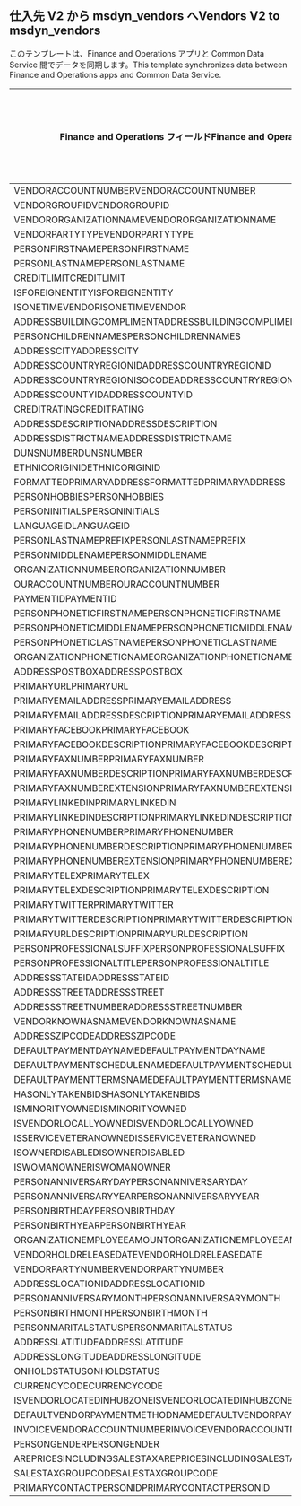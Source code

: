 ## <a name="vendors-v2-to-msdyn_vendors"></a><span data-ttu-id="7ab57-101">仕入先 V2 から msdyn_vendors へ</span><span class="sxs-lookup"><span data-stu-id="7ab57-101">Vendors V2 to msdyn_vendors</span></span>

<span data-ttu-id="7ab57-102">このテンプレートは、Finance and Operations アプリと Common Data Service 間でデータを同期します。</span><span class="sxs-lookup"><span data-stu-id="7ab57-102">This template synchronizes data between Finance and Operations apps and Common Data Service.</span></span>

<span data-ttu-id="7ab57-103">Finance and Operations フィールド</span><span class="sxs-lookup"><span data-stu-id="7ab57-103">Finance and Operations field</span></span> | <span data-ttu-id="7ab57-104">タイプのマッピング</span><span class="sxs-lookup"><span data-stu-id="7ab57-104">Map type</span></span> | <span data-ttu-id="7ab57-105">その他の Dynamics 365 フィールド</span><span class="sxs-lookup"><span data-stu-id="7ab57-105">Other Dynamics 365 field</span></span> | <span data-ttu-id="7ab57-106">既定値</span><span class="sxs-lookup"><span data-stu-id="7ab57-106">Default value</span></span>
---|---|---|---
<span data-ttu-id="7ab57-107">VENDORACCOUNTNUMBER</span><span class="sxs-lookup"><span data-stu-id="7ab57-107">VENDORACCOUNTNUMBER</span></span> | = | <span data-ttu-id="7ab57-108">msdyn_vendoraccountnumber</span><span class="sxs-lookup"><span data-stu-id="7ab57-108">msdyn_vendoraccountnumber</span></span> | 
<span data-ttu-id="7ab57-109">VENDORGROUPID</span><span class="sxs-lookup"><span data-stu-id="7ab57-109">VENDORGROUPID</span></span> | = | <span data-ttu-id="7ab57-110">msdyn_vendorgroupid.msdyn_vendorgroup</span><span class="sxs-lookup"><span data-stu-id="7ab57-110">msdyn_vendorgroupid.msdyn_vendorgroup</span></span> | 
<span data-ttu-id="7ab57-111">VENDORORGANIZATIONNAME</span><span class="sxs-lookup"><span data-stu-id="7ab57-111">VENDORORGANIZATIONNAME</span></span> | = | <span data-ttu-id="7ab57-112">msdyn_name</span><span class="sxs-lookup"><span data-stu-id="7ab57-112">msdyn_name</span></span> | 
<span data-ttu-id="7ab57-113">VENDORPARTYTYPE</span><span class="sxs-lookup"><span data-stu-id="7ab57-113">VENDORPARTYTYPE</span></span> | >< | <span data-ttu-id="7ab57-114">msdyn_isperson</span><span class="sxs-lookup"><span data-stu-id="7ab57-114">msdyn_isperson</span></span> | 
<span data-ttu-id="7ab57-115">PERSONFIRSTNAME</span><span class="sxs-lookup"><span data-stu-id="7ab57-115">PERSONFIRSTNAME</span></span> | = | <span data-ttu-id="7ab57-116">msdyn_firstname</span><span class="sxs-lookup"><span data-stu-id="7ab57-116">msdyn_firstname</span></span> | 
<span data-ttu-id="7ab57-117">PERSONLASTNAME</span><span class="sxs-lookup"><span data-stu-id="7ab57-117">PERSONLASTNAME</span></span> | = | <span data-ttu-id="7ab57-118">msdyn_lastname</span><span class="sxs-lookup"><span data-stu-id="7ab57-118">msdyn_lastname</span></span> | 
<span data-ttu-id="7ab57-119">CREDITLIMIT</span><span class="sxs-lookup"><span data-stu-id="7ab57-119">CREDITLIMIT</span></span> | = | <span data-ttu-id="7ab57-120">msdyn_vendorcreditlimit</span><span class="sxs-lookup"><span data-stu-id="7ab57-120">msdyn_vendorcreditlimit</span></span> | 
<span data-ttu-id="7ab57-121">ISFOREIGNENTITY</span><span class="sxs-lookup"><span data-stu-id="7ab57-121">ISFOREIGNENTITY</span></span> | >< | <span data-ttu-id="7ab57-122">msdyn_isforeignentity</span><span class="sxs-lookup"><span data-stu-id="7ab57-122">msdyn_isforeignentity</span></span> | 
<span data-ttu-id="7ab57-123">ISONETIMEVENDOR</span><span class="sxs-lookup"><span data-stu-id="7ab57-123">ISONETIMEVENDOR</span></span> | >< | <span data-ttu-id="7ab57-124">msdyn_isonetimevendor</span><span class="sxs-lookup"><span data-stu-id="7ab57-124">msdyn_isonetimevendor</span></span> | 
<span data-ttu-id="7ab57-125">ADDRESSBUILDINGCOMPLIMENT</span><span class="sxs-lookup"><span data-stu-id="7ab57-125">ADDRESSBUILDINGCOMPLIMENT</span></span> | = | <span data-ttu-id="7ab57-126">msdyn_addressbuildingcompliment</span><span class="sxs-lookup"><span data-stu-id="7ab57-126">msdyn_addressbuildingcompliment</span></span> | 
<span data-ttu-id="7ab57-127">PERSONCHILDRENNAMES</span><span class="sxs-lookup"><span data-stu-id="7ab57-127">PERSONCHILDRENNAMES</span></span> | = | <span data-ttu-id="7ab57-128">msdyn_childrennames</span><span class="sxs-lookup"><span data-stu-id="7ab57-128">msdyn_childrennames</span></span> | 
<span data-ttu-id="7ab57-129">ADDRESSCITY</span><span class="sxs-lookup"><span data-stu-id="7ab57-129">ADDRESSCITY</span></span> | = | <span data-ttu-id="7ab57-130">msdyn_addresscity</span><span class="sxs-lookup"><span data-stu-id="7ab57-130">msdyn_addresscity</span></span> | 
<span data-ttu-id="7ab57-131">ADDRESSCOUNTRYREGIONID</span><span class="sxs-lookup"><span data-stu-id="7ab57-131">ADDRESSCOUNTRYREGIONID</span></span> | = | <span data-ttu-id="7ab57-132">msdyn_addresscountryregionid</span><span class="sxs-lookup"><span data-stu-id="7ab57-132">msdyn_addresscountryregionid</span></span> | 
<span data-ttu-id="7ab57-133">ADDRESSCOUNTRYREGIONISOCODE</span><span class="sxs-lookup"><span data-stu-id="7ab57-133">ADDRESSCOUNTRYREGIONISOCODE</span></span> | = | <span data-ttu-id="7ab57-134">msdyn_addresscountryregionisocode</span><span class="sxs-lookup"><span data-stu-id="7ab57-134">msdyn_addresscountryregionisocode</span></span> | 
<span data-ttu-id="7ab57-135">ADDRESSCOUNTYID</span><span class="sxs-lookup"><span data-stu-id="7ab57-135">ADDRESSCOUNTYID</span></span> | = | <span data-ttu-id="7ab57-136">msdyn_addresscountyid</span><span class="sxs-lookup"><span data-stu-id="7ab57-136">msdyn_addresscountyid</span></span> | 
<span data-ttu-id="7ab57-137">CREDITRATING</span><span class="sxs-lookup"><span data-stu-id="7ab57-137">CREDITRATING</span></span> | = | <span data-ttu-id="7ab57-138">msdyn_creditrating</span><span class="sxs-lookup"><span data-stu-id="7ab57-138">msdyn_creditrating</span></span> | 
<span data-ttu-id="7ab57-139">ADDRESSDESCRIPTION</span><span class="sxs-lookup"><span data-stu-id="7ab57-139">ADDRESSDESCRIPTION</span></span> | = | <span data-ttu-id="7ab57-140">msdyn_addressdescription</span><span class="sxs-lookup"><span data-stu-id="7ab57-140">msdyn_addressdescription</span></span> | 
<span data-ttu-id="7ab57-141">ADDRESSDISTRICTNAME</span><span class="sxs-lookup"><span data-stu-id="7ab57-141">ADDRESSDISTRICTNAME</span></span> | = | <span data-ttu-id="7ab57-142">msdyn_addressdistrictname</span><span class="sxs-lookup"><span data-stu-id="7ab57-142">msdyn_addressdistrictname</span></span> | 
<span data-ttu-id="7ab57-143">DUNSNUMBER</span><span class="sxs-lookup"><span data-stu-id="7ab57-143">DUNSNUMBER</span></span> | = | <span data-ttu-id="7ab57-144">msdyn_dunsnumber</span><span class="sxs-lookup"><span data-stu-id="7ab57-144">msdyn_dunsnumber</span></span> | 
<span data-ttu-id="7ab57-145">ETHNICORIGINID</span><span class="sxs-lookup"><span data-stu-id="7ab57-145">ETHNICORIGINID</span></span> | = | <span data-ttu-id="7ab57-146">msdyn_ethnicorigin</span><span class="sxs-lookup"><span data-stu-id="7ab57-146">msdyn_ethnicorigin</span></span> | 
<span data-ttu-id="7ab57-147">FORMATTEDPRIMARYADDRESS</span><span class="sxs-lookup"><span data-stu-id="7ab57-147">FORMATTEDPRIMARYADDRESS</span></span> | = | <span data-ttu-id="7ab57-148">msdyn_formattedprimaryaddress</span><span class="sxs-lookup"><span data-stu-id="7ab57-148">msdyn_formattedprimaryaddress</span></span> | 
<span data-ttu-id="7ab57-149">PERSONHOBBIES</span><span class="sxs-lookup"><span data-stu-id="7ab57-149">PERSONHOBBIES</span></span> | = | <span data-ttu-id="7ab57-150">msdyn_hobbies</span><span class="sxs-lookup"><span data-stu-id="7ab57-150">msdyn_hobbies</span></span> | 
<span data-ttu-id="7ab57-151">PERSONINITIALS</span><span class="sxs-lookup"><span data-stu-id="7ab57-151">PERSONINITIALS</span></span> | = | <span data-ttu-id="7ab57-152">msdyn_initials</span><span class="sxs-lookup"><span data-stu-id="7ab57-152">msdyn_initials</span></span> | 
<span data-ttu-id="7ab57-153">LANGUAGEID</span><span class="sxs-lookup"><span data-stu-id="7ab57-153">LANGUAGEID</span></span> | >< | <span data-ttu-id="7ab57-154">msdyn_language</span><span class="sxs-lookup"><span data-stu-id="7ab57-154">msdyn_language</span></span> | 
<span data-ttu-id="7ab57-155">PERSONLASTNAMEPREFIX</span><span class="sxs-lookup"><span data-stu-id="7ab57-155">PERSONLASTNAMEPREFIX</span></span> | = | <span data-ttu-id="7ab57-156">msdyn_lastnameprefix</span><span class="sxs-lookup"><span data-stu-id="7ab57-156">msdyn_lastnameprefix</span></span> | 
<span data-ttu-id="7ab57-157">PERSONMIDDLENAME</span><span class="sxs-lookup"><span data-stu-id="7ab57-157">PERSONMIDDLENAME</span></span> | = | <span data-ttu-id="7ab57-158">msdyn_middlename</span><span class="sxs-lookup"><span data-stu-id="7ab57-158">msdyn_middlename</span></span> | 
<span data-ttu-id="7ab57-159">ORGANIZATIONNUMBER</span><span class="sxs-lookup"><span data-stu-id="7ab57-159">ORGANIZATIONNUMBER</span></span> | = | <span data-ttu-id="7ab57-160">msdyn_organizationnumber</span><span class="sxs-lookup"><span data-stu-id="7ab57-160">msdyn_organizationnumber</span></span> | 
<span data-ttu-id="7ab57-161">OURACCOUNTNUMBER</span><span class="sxs-lookup"><span data-stu-id="7ab57-161">OURACCOUNTNUMBER</span></span> | = | <span data-ttu-id="7ab57-162">msdyn_ourvendoraccountnumber</span><span class="sxs-lookup"><span data-stu-id="7ab57-162">msdyn_ourvendoraccountnumber</span></span> | 
<span data-ttu-id="7ab57-163">PAYMENTID</span><span class="sxs-lookup"><span data-stu-id="7ab57-163">PAYMENTID</span></span> | = | <span data-ttu-id="7ab57-164">msdyn_paymentid</span><span class="sxs-lookup"><span data-stu-id="7ab57-164">msdyn_paymentid</span></span> | 
<span data-ttu-id="7ab57-165">PERSONPHONETICFIRSTNAME</span><span class="sxs-lookup"><span data-stu-id="7ab57-165">PERSONPHONETICFIRSTNAME</span></span> | = | <span data-ttu-id="7ab57-166">msdyn_phoneticfirstname</span><span class="sxs-lookup"><span data-stu-id="7ab57-166">msdyn_phoneticfirstname</span></span> | 
<span data-ttu-id="7ab57-167">PERSONPHONETICMIDDLENAME</span><span class="sxs-lookup"><span data-stu-id="7ab57-167">PERSONPHONETICMIDDLENAME</span></span> | = | <span data-ttu-id="7ab57-168">msdyn_phoneticmiddlename</span><span class="sxs-lookup"><span data-stu-id="7ab57-168">msdyn_phoneticmiddlename</span></span> | 
<span data-ttu-id="7ab57-169">PERSONPHONETICLASTNAME</span><span class="sxs-lookup"><span data-stu-id="7ab57-169">PERSONPHONETICLASTNAME</span></span> | = | <span data-ttu-id="7ab57-170">msdyn_phoneticlastname</span><span class="sxs-lookup"><span data-stu-id="7ab57-170">msdyn_phoneticlastname</span></span> | 
<span data-ttu-id="7ab57-171">ORGANIZATIONPHONETICNAME</span><span class="sxs-lookup"><span data-stu-id="7ab57-171">ORGANIZATIONPHONETICNAME</span></span> | = | <span data-ttu-id="7ab57-172">msdyn_organizationphoneticname</span><span class="sxs-lookup"><span data-stu-id="7ab57-172">msdyn_organizationphoneticname</span></span> | 
<span data-ttu-id="7ab57-173">ADDRESSPOSTBOX</span><span class="sxs-lookup"><span data-stu-id="7ab57-173">ADDRESSPOSTBOX</span></span> | = | <span data-ttu-id="7ab57-174">msdyn_addresspostbox</span><span class="sxs-lookup"><span data-stu-id="7ab57-174">msdyn_addresspostbox</span></span> | 
<span data-ttu-id="7ab57-175">PRIMARYURL</span><span class="sxs-lookup"><span data-stu-id="7ab57-175">PRIMARYURL</span></span> | = | <span data-ttu-id="7ab57-176">msdyn_primarycontacturl</span><span class="sxs-lookup"><span data-stu-id="7ab57-176">msdyn_primarycontacturl</span></span> | 
<span data-ttu-id="7ab57-177">PRIMARYEMAILADDRESS</span><span class="sxs-lookup"><span data-stu-id="7ab57-177">PRIMARYEMAILADDRESS</span></span> | = | <span data-ttu-id="7ab57-178">msdyn_primaryemailaddress</span><span class="sxs-lookup"><span data-stu-id="7ab57-178">msdyn_primaryemailaddress</span></span> | 
<span data-ttu-id="7ab57-179">PRIMARYEMAILADDRESSDESCRIPTION</span><span class="sxs-lookup"><span data-stu-id="7ab57-179">PRIMARYEMAILADDRESSDESCRIPTION</span></span> | = | <span data-ttu-id="7ab57-180">msdyn_primaryemailaddressdescription</span><span class="sxs-lookup"><span data-stu-id="7ab57-180">msdyn_primaryemailaddressdescription</span></span> | 
<span data-ttu-id="7ab57-181">PRIMARYFACEBOOK</span><span class="sxs-lookup"><span data-stu-id="7ab57-181">PRIMARYFACEBOOK</span></span> | = | <span data-ttu-id="7ab57-182">msdyn_primaryfacebook</span><span class="sxs-lookup"><span data-stu-id="7ab57-182">msdyn_primaryfacebook</span></span> | 
<span data-ttu-id="7ab57-183">PRIMARYFACEBOOKDESCRIPTION</span><span class="sxs-lookup"><span data-stu-id="7ab57-183">PRIMARYFACEBOOKDESCRIPTION</span></span> | = | <span data-ttu-id="7ab57-184">msdyn_primaryfacebookdescription</span><span class="sxs-lookup"><span data-stu-id="7ab57-184">msdyn_primaryfacebookdescription</span></span> | 
<span data-ttu-id="7ab57-185">PRIMARYFAXNUMBER</span><span class="sxs-lookup"><span data-stu-id="7ab57-185">PRIMARYFAXNUMBER</span></span> | = | <span data-ttu-id="7ab57-186">msdyn_primaryfaxnumber</span><span class="sxs-lookup"><span data-stu-id="7ab57-186">msdyn_primaryfaxnumber</span></span> | 
<span data-ttu-id="7ab57-187">PRIMARYFAXNUMBERDESCRIPTION</span><span class="sxs-lookup"><span data-stu-id="7ab57-187">PRIMARYFAXNUMBERDESCRIPTION</span></span> | = | <span data-ttu-id="7ab57-188">msdyn_primaryfaxnumberdescription</span><span class="sxs-lookup"><span data-stu-id="7ab57-188">msdyn_primaryfaxnumberdescription</span></span> | 
<span data-ttu-id="7ab57-189">PRIMARYFAXNUMBEREXTENSION</span><span class="sxs-lookup"><span data-stu-id="7ab57-189">PRIMARYFAXNUMBEREXTENSION</span></span> | = | <span data-ttu-id="7ab57-190">msdyn_primaryfaxnumberextension</span><span class="sxs-lookup"><span data-stu-id="7ab57-190">msdyn_primaryfaxnumberextension</span></span> | 
<span data-ttu-id="7ab57-191">PRIMARYLINKEDIN</span><span class="sxs-lookup"><span data-stu-id="7ab57-191">PRIMARYLINKEDIN</span></span> | = | <span data-ttu-id="7ab57-192">msdyn_primarylinkedin</span><span class="sxs-lookup"><span data-stu-id="7ab57-192">msdyn_primarylinkedin</span></span> | 
<span data-ttu-id="7ab57-193">PRIMARYLINKEDINDESCRIPTION</span><span class="sxs-lookup"><span data-stu-id="7ab57-193">PRIMARYLINKEDINDESCRIPTION</span></span> | = | <span data-ttu-id="7ab57-194">msdyn_primarylinkedindescription</span><span class="sxs-lookup"><span data-stu-id="7ab57-194">msdyn_primarylinkedindescription</span></span> | 
<span data-ttu-id="7ab57-195">PRIMARYPHONENUMBER</span><span class="sxs-lookup"><span data-stu-id="7ab57-195">PRIMARYPHONENUMBER</span></span> | = | <span data-ttu-id="7ab57-196">msdyn_pimaryphonenumber</span><span class="sxs-lookup"><span data-stu-id="7ab57-196">msdyn_pimaryphonenumber</span></span> | 
<span data-ttu-id="7ab57-197">PRIMARYPHONENUMBERDESCRIPTION</span><span class="sxs-lookup"><span data-stu-id="7ab57-197">PRIMARYPHONENUMBERDESCRIPTION</span></span> | = | <span data-ttu-id="7ab57-198">msdyn_primaryphonenumberdescription</span><span class="sxs-lookup"><span data-stu-id="7ab57-198">msdyn_primaryphonenumberdescription</span></span> | 
<span data-ttu-id="7ab57-199">PRIMARYPHONENUMBEREXTENSION</span><span class="sxs-lookup"><span data-stu-id="7ab57-199">PRIMARYPHONENUMBEREXTENSION</span></span> | = | <span data-ttu-id="7ab57-200">msdyn_primaryphonenumberextension</span><span class="sxs-lookup"><span data-stu-id="7ab57-200">msdyn_primaryphonenumberextension</span></span> | 
<span data-ttu-id="7ab57-201">PRIMARYTELEX</span><span class="sxs-lookup"><span data-stu-id="7ab57-201">PRIMARYTELEX</span></span> | = | <span data-ttu-id="7ab57-202">msdyn_primarytelex</span><span class="sxs-lookup"><span data-stu-id="7ab57-202">msdyn_primarytelex</span></span> | 
<span data-ttu-id="7ab57-203">PRIMARYTELEXDESCRIPTION</span><span class="sxs-lookup"><span data-stu-id="7ab57-203">PRIMARYTELEXDESCRIPTION</span></span> | = | <span data-ttu-id="7ab57-204">msdyn_primarytelexdescription</span><span class="sxs-lookup"><span data-stu-id="7ab57-204">msdyn_primarytelexdescription</span></span> | 
<span data-ttu-id="7ab57-205">PRIMARYTWITTER</span><span class="sxs-lookup"><span data-stu-id="7ab57-205">PRIMARYTWITTER</span></span> | = | <span data-ttu-id="7ab57-206">msdyn_primarytwitter</span><span class="sxs-lookup"><span data-stu-id="7ab57-206">msdyn_primarytwitter</span></span> | 
<span data-ttu-id="7ab57-207">PRIMARYTWITTERDESCRIPTION</span><span class="sxs-lookup"><span data-stu-id="7ab57-207">PRIMARYTWITTERDESCRIPTION</span></span> | = | <span data-ttu-id="7ab57-208">msdyn_primarytwitterdescription</span><span class="sxs-lookup"><span data-stu-id="7ab57-208">msdyn_primarytwitterdescription</span></span> | 
<span data-ttu-id="7ab57-209">PRIMARYURLDESCRIPTION</span><span class="sxs-lookup"><span data-stu-id="7ab57-209">PRIMARYURLDESCRIPTION</span></span> | = | <span data-ttu-id="7ab57-210">msdyn_primaryurldescription</span><span class="sxs-lookup"><span data-stu-id="7ab57-210">msdyn_primaryurldescription</span></span> | 
<span data-ttu-id="7ab57-211">PERSONPROFESSIONALSUFFIX</span><span class="sxs-lookup"><span data-stu-id="7ab57-211">PERSONPROFESSIONALSUFFIX</span></span> | = | <span data-ttu-id="7ab57-212">msdyn_professionalsuffix</span><span class="sxs-lookup"><span data-stu-id="7ab57-212">msdyn_professionalsuffix</span></span> | 
<span data-ttu-id="7ab57-213">PERSONPROFESSIONALTITLE</span><span class="sxs-lookup"><span data-stu-id="7ab57-213">PERSONPROFESSIONALTITLE</span></span> | = | <span data-ttu-id="7ab57-214">msdyn_professionatitle</span><span class="sxs-lookup"><span data-stu-id="7ab57-214">msdyn_professionatitle</span></span> | 
<span data-ttu-id="7ab57-215">ADDRESSSTATEID</span><span class="sxs-lookup"><span data-stu-id="7ab57-215">ADDRESSSTATEID</span></span> | = | <span data-ttu-id="7ab57-216">msdyn_addressstateid</span><span class="sxs-lookup"><span data-stu-id="7ab57-216">msdyn_addressstateid</span></span> | 
<span data-ttu-id="7ab57-217">ADDRESSSTREET</span><span class="sxs-lookup"><span data-stu-id="7ab57-217">ADDRESSSTREET</span></span> | = | <span data-ttu-id="7ab57-218">msdyn_addressstreet</span><span class="sxs-lookup"><span data-stu-id="7ab57-218">msdyn_addressstreet</span></span> | 
<span data-ttu-id="7ab57-219">ADDRESSSTREETNUMBER</span><span class="sxs-lookup"><span data-stu-id="7ab57-219">ADDRESSSTREETNUMBER</span></span> | = | <span data-ttu-id="7ab57-220">msdyn_addressstreetnumber</span><span class="sxs-lookup"><span data-stu-id="7ab57-220">msdyn_addressstreetnumber</span></span> | 
<span data-ttu-id="7ab57-221">VENDORKNOWNASNAME</span><span class="sxs-lookup"><span data-stu-id="7ab57-221">VENDORKNOWNASNAME</span></span> | = | <span data-ttu-id="7ab57-222">msdyn_vendorknownasname</span><span class="sxs-lookup"><span data-stu-id="7ab57-222">msdyn_vendorknownasname</span></span> | 
<span data-ttu-id="7ab57-223">ADDRESSZIPCODE</span><span class="sxs-lookup"><span data-stu-id="7ab57-223">ADDRESSZIPCODE</span></span> | = | <span data-ttu-id="7ab57-224">msdyn_addresszipcode</span><span class="sxs-lookup"><span data-stu-id="7ab57-224">msdyn_addresszipcode</span></span> | 
<span data-ttu-id="7ab57-225">DEFAULTPAYMENTDAYNAME</span><span class="sxs-lookup"><span data-stu-id="7ab57-225">DEFAULTPAYMENTDAYNAME</span></span> | = | <span data-ttu-id="7ab57-226">msdyn_defaultpaymentdayname.msdyn_name</span><span class="sxs-lookup"><span data-stu-id="7ab57-226">msdyn_defaultpaymentdayname.msdyn_name</span></span> | 
<span data-ttu-id="7ab57-227">DEFAULTPAYMENTSCHEDULENAME</span><span class="sxs-lookup"><span data-stu-id="7ab57-227">DEFAULTPAYMENTSCHEDULENAME</span></span> | = | <span data-ttu-id="7ab57-228">msdyn_paymentschedule.msdyn_name</span><span class="sxs-lookup"><span data-stu-id="7ab57-228">msdyn_paymentschedule.msdyn_name</span></span> | 
<span data-ttu-id="7ab57-229">DEFAULTPAYMENTTERMSNAME</span><span class="sxs-lookup"><span data-stu-id="7ab57-229">DEFAULTPAYMENTTERMSNAME</span></span> | = | <span data-ttu-id="7ab57-230">msdyn_paymentterms.msdyn_name</span><span class="sxs-lookup"><span data-stu-id="7ab57-230">msdyn_paymentterms.msdyn_name</span></span> | 
<span data-ttu-id="7ab57-231">HASONLYTAKENBIDS</span><span class="sxs-lookup"><span data-stu-id="7ab57-231">HASONLYTAKENBIDS</span></span> | >< | <span data-ttu-id="7ab57-232">msdyn_hasonlytakenbids</span><span class="sxs-lookup"><span data-stu-id="7ab57-232">msdyn_hasonlytakenbids</span></span> | 
<span data-ttu-id="7ab57-233">ISMINORITYOWNED</span><span class="sxs-lookup"><span data-stu-id="7ab57-233">ISMINORITYOWNED</span></span> | >< | <span data-ttu-id="7ab57-234">msdyn_isminorityowned</span><span class="sxs-lookup"><span data-stu-id="7ab57-234">msdyn_isminorityowned</span></span> | 
<span data-ttu-id="7ab57-235">ISVENDORLOCALLYOWNED</span><span class="sxs-lookup"><span data-stu-id="7ab57-235">ISVENDORLOCALLYOWNED</span></span> | >< | <span data-ttu-id="7ab57-236">msdyn_isvendorlocallyowned</span><span class="sxs-lookup"><span data-stu-id="7ab57-236">msdyn_isvendorlocallyowned</span></span> | 
<span data-ttu-id="7ab57-237">ISSERVICEVETERANOWNED</span><span class="sxs-lookup"><span data-stu-id="7ab57-237">ISSERVICEVETERANOWNED</span></span> | >< | <span data-ttu-id="7ab57-238">msdyn_isserviceveteranowned</span><span class="sxs-lookup"><span data-stu-id="7ab57-238">msdyn_isserviceveteranowned</span></span> | 
<span data-ttu-id="7ab57-239">ISOWNERDISABLED</span><span class="sxs-lookup"><span data-stu-id="7ab57-239">ISOWNERDISABLED</span></span> | >< | <span data-ttu-id="7ab57-240">msdyn_ownerisdisabled</span><span class="sxs-lookup"><span data-stu-id="7ab57-240">msdyn_ownerisdisabled</span></span> | 
<span data-ttu-id="7ab57-241">ISWOMANOWNER</span><span class="sxs-lookup"><span data-stu-id="7ab57-241">ISWOMANOWNER</span></span> | >< | <span data-ttu-id="7ab57-242">msdyn_womanowner</span><span class="sxs-lookup"><span data-stu-id="7ab57-242">msdyn_womanowner</span></span> | 
<span data-ttu-id="7ab57-243">PERSONANNIVERSARYDAY</span><span class="sxs-lookup"><span data-stu-id="7ab57-243">PERSONANNIVERSARYDAY</span></span> | = | <span data-ttu-id="7ab57-244">msdyn_personanniversaryday</span><span class="sxs-lookup"><span data-stu-id="7ab57-244">msdyn_personanniversaryday</span></span> | 
<span data-ttu-id="7ab57-245">PERSONANNIVERSARYYEAR</span><span class="sxs-lookup"><span data-stu-id="7ab57-245">PERSONANNIVERSARYYEAR</span></span> | = | <span data-ttu-id="7ab57-246">msdyn_anniversaryyear</span><span class="sxs-lookup"><span data-stu-id="7ab57-246">msdyn_anniversaryyear</span></span> | 
<span data-ttu-id="7ab57-247">PERSONBIRTHDAY</span><span class="sxs-lookup"><span data-stu-id="7ab57-247">PERSONBIRTHDAY</span></span> | = | <span data-ttu-id="7ab57-248">msdyn_birthday</span><span class="sxs-lookup"><span data-stu-id="7ab57-248">msdyn_birthday</span></span> | 
<span data-ttu-id="7ab57-249">PERSONBIRTHYEAR</span><span class="sxs-lookup"><span data-stu-id="7ab57-249">PERSONBIRTHYEAR</span></span> | = | <span data-ttu-id="7ab57-250">msdyn_birthyear</span><span class="sxs-lookup"><span data-stu-id="7ab57-250">msdyn_birthyear</span></span> | 
<span data-ttu-id="7ab57-251">ORGANIZATIONEMPLOYEEAMOUNT</span><span class="sxs-lookup"><span data-stu-id="7ab57-251">ORGANIZATIONEMPLOYEEAMOUNT</span></span> | = | <span data-ttu-id="7ab57-252">msdyn_numberofemployees</span><span class="sxs-lookup"><span data-stu-id="7ab57-252">msdyn_numberofemployees</span></span> | 
<span data-ttu-id="7ab57-253">VENDORHOLDRELEASEDATE</span><span class="sxs-lookup"><span data-stu-id="7ab57-253">VENDORHOLDRELEASEDATE</span></span> | = | <span data-ttu-id="7ab57-254">msdyn_vendoronholdreleasedate</span><span class="sxs-lookup"><span data-stu-id="7ab57-254">msdyn_vendoronholdreleasedate</span></span> | 
<span data-ttu-id="7ab57-255">VENDORPARTYNUMBER</span><span class="sxs-lookup"><span data-stu-id="7ab57-255">VENDORPARTYNUMBER</span></span> | = | <span data-ttu-id="7ab57-256">msdyn_vendorpartynumber</span><span class="sxs-lookup"><span data-stu-id="7ab57-256">msdyn_vendorpartynumber</span></span> | 
<span data-ttu-id="7ab57-257">ADDRESSLOCATIONID</span><span class="sxs-lookup"><span data-stu-id="7ab57-257">ADDRESSLOCATIONID</span></span> | = | <span data-ttu-id="7ab57-258">msdyn_addresslocationid</span><span class="sxs-lookup"><span data-stu-id="7ab57-258">msdyn_addresslocationid</span></span> | 
<span data-ttu-id="7ab57-259">PERSONANNIVERSARYMONTH</span><span class="sxs-lookup"><span data-stu-id="7ab57-259">PERSONANNIVERSARYMONTH</span></span> | = | <span data-ttu-id="7ab57-260">msdyn_vendorpersonanniversarymonth</span><span class="sxs-lookup"><span data-stu-id="7ab57-260">msdyn_vendorpersonanniversarymonth</span></span> | 
<span data-ttu-id="7ab57-261">PERSONBIRTHMONTH</span><span class="sxs-lookup"><span data-stu-id="7ab57-261">PERSONBIRTHMONTH</span></span> | = | <span data-ttu-id="7ab57-262">msdyn_vendorpersonbirthmonth</span><span class="sxs-lookup"><span data-stu-id="7ab57-262">msdyn_vendorpersonbirthmonth</span></span> | 
<span data-ttu-id="7ab57-263">PERSONMARITALSTATUS</span><span class="sxs-lookup"><span data-stu-id="7ab57-263">PERSONMARITALSTATUS</span></span> | >< | <span data-ttu-id="7ab57-264">msdyn_maritalstatus</span><span class="sxs-lookup"><span data-stu-id="7ab57-264">msdyn_maritalstatus</span></span> | 
<span data-ttu-id="7ab57-265">ADDRESSLATITUDE</span><span class="sxs-lookup"><span data-stu-id="7ab57-265">ADDRESSLATITUDE</span></span> | >> | <span data-ttu-id="7ab57-266">msdyn_addresslatitude</span><span class="sxs-lookup"><span data-stu-id="7ab57-266">msdyn_addresslatitude</span></span> | 
<span data-ttu-id="7ab57-267">ADDRESSLONGITUDE</span><span class="sxs-lookup"><span data-stu-id="7ab57-267">ADDRESSLONGITUDE</span></span> | >> | <span data-ttu-id="7ab57-268">msdyn_addresslongitude</span><span class="sxs-lookup"><span data-stu-id="7ab57-268">msdyn_addresslongitude</span></span> | 
<span data-ttu-id="7ab57-269">ONHOLDSTATUS</span><span class="sxs-lookup"><span data-stu-id="7ab57-269">ONHOLDSTATUS</span></span> | >< | <span data-ttu-id="7ab57-270">msdyn_onholdstatus</span><span class="sxs-lookup"><span data-stu-id="7ab57-270">msdyn_onholdstatus</span></span> | 
<span data-ttu-id="7ab57-271">CURRENCYCODE</span><span class="sxs-lookup"><span data-stu-id="7ab57-271">CURRENCYCODE</span></span> | = | <span data-ttu-id="7ab57-272">msdyn_currencycode.isocurrencycode</span><span class="sxs-lookup"><span data-stu-id="7ab57-272">msdyn_currencycode.isocurrencycode</span></span> | 
<span data-ttu-id="7ab57-273">ISVENDORLOCATEDINHUBZONE</span><span class="sxs-lookup"><span data-stu-id="7ab57-273">ISVENDORLOCATEDINHUBZONE</span></span> | >< | <span data-ttu-id="7ab57-274">msdyn_isvendorlocatedinhubzone</span><span class="sxs-lookup"><span data-stu-id="7ab57-274">msdyn_isvendorlocatedinhubzone</span></span> | 
<span data-ttu-id="7ab57-275">DEFAULTVENDORPAYMENTMETHODNAME</span><span class="sxs-lookup"><span data-stu-id="7ab57-275">DEFAULTVENDORPAYMENTMETHODNAME</span></span> | = | <span data-ttu-id="7ab57-276">msdyn_vendorpaymentmethod.msdyn_name</span><span class="sxs-lookup"><span data-stu-id="7ab57-276">msdyn_vendorpaymentmethod.msdyn_name</span></span> | 
<span data-ttu-id="7ab57-277">INVOICEVENDORACCOUNTNUMBER</span><span class="sxs-lookup"><span data-stu-id="7ab57-277">INVOICEVENDORACCOUNTNUMBER</span></span> | = | <span data-ttu-id="7ab57-278">msdyn_invoicevendoraccountnumber.msdyn_vendoraccountnumber</span><span class="sxs-lookup"><span data-stu-id="7ab57-278">msdyn_invoicevendoraccountnumber.msdyn_vendoraccountnumber</span></span> | 
<span data-ttu-id="7ab57-279">PERSONGENDER</span><span class="sxs-lookup"><span data-stu-id="7ab57-279">PERSONGENDER</span></span> | >< | <span data-ttu-id="7ab57-280">msdyn_gender</span><span class="sxs-lookup"><span data-stu-id="7ab57-280">msdyn_gender</span></span> | 
<span data-ttu-id="7ab57-281">AREPRICESINCLUDINGSALESTAX</span><span class="sxs-lookup"><span data-stu-id="7ab57-281">AREPRICESINCLUDINGSALESTAX</span></span> | >< | <span data-ttu-id="7ab57-282">msdyn_priceincludessalestax</span><span class="sxs-lookup"><span data-stu-id="7ab57-282">msdyn_priceincludessalestax</span></span> | 
<span data-ttu-id="7ab57-283">SALESTAXGROUPCODE</span><span class="sxs-lookup"><span data-stu-id="7ab57-283">SALESTAXGROUPCODE</span></span> | = | <span data-ttu-id="7ab57-284">msdyn_taxgroup.msdyn_name</span><span class="sxs-lookup"><span data-stu-id="7ab57-284">msdyn_taxgroup.msdyn_name</span></span> | 
<span data-ttu-id="7ab57-285">PRIMARYCONTACTPERSONID</span><span class="sxs-lookup"><span data-stu-id="7ab57-285">PRIMARYCONTACTPERSONID</span></span> | = | <span data-ttu-id="7ab57-286">msdyn_vendorprimarycontactperson.msdyn_contactpersonid</span><span class="sxs-lookup"><span data-stu-id="7ab57-286">msdyn_vendorprimarycontactperson.msdyn_contactpersonid</span></span> | 

